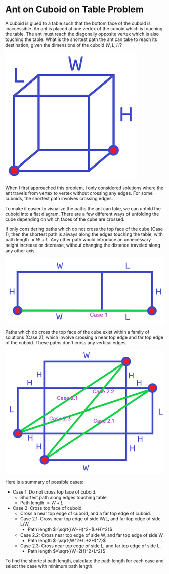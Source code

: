 # Ant on Cuboid on Table Problem

A cuboid is glued to a table such that the bottom face of the cuboid is inaccessible. An ant is placed at one vertex of the cuboid which is touching the table. The ant must reach the diagonally opposite vertex which is also touching the table. What is the shortest path the ant can take to reach its destination, given the dimensions of the cuboid $W, L, H$?

![Cuboid](images/cuboid.png)

When I first approached this problem, I only considered solutions where the ant travels from vertex to vertex without crossing any edges. For some cuboids, the shortest path involves crossing edges.

To make it easier to visualize the paths the ant can take, we can unfold the cuboid into a flat diagram. There are a few different ways of unfolding the cube depending on which faces of the cube are crossed.

If only considering paths which do not cross the top face of the cube (Case 1), then the shortest path is always along the edges touching the table, with path length $=W+L$. Any other path would introduce an unnecessary height increase or decrease, without changing the distance traveled along any other axis.

![Case 1](images/case-1.png)

Paths which do cross the top face of the cube exist within a family of solutions (Case 2), which involve crossing a near top edge and far top edge of the cuboid. These paths don't cross any vertical edges.

![Case 2](images/case-2.png)

Here is a summary of possible cases:
- Case 1: Do not cross top face of cuboid.
	- Shortest path along edges touching table.
	- Path length $=W+L$
- Case 2: Cross top face of cuboid.
	- Cross a near top edge of cuboid, and a far top edge of cuboid.
	- Case 2.1: Cross near top edge of side W/L, and far top edge of side L/W.
		- Path length $=\sqrt{(W+H)^2+(L+H)^2}$
	- Case 2.2: Cross near top edge of side W, and far top edge of side W.
		- Path length $=\sqrt{W^2+(L+2H)^2}$
	- Case 2.3: Cross near top edge of side L, and far top edge of side L.
		- Path length $=\sqrt{(W+2H)^2+L^2}$

To find the shortest path length, calculate the path length for each case and select the case with minimum path length.
